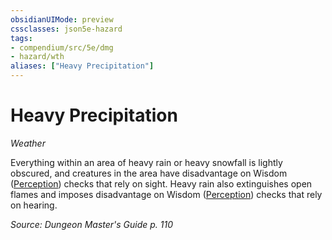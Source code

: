 ```yaml
---
obsidianUIMode: preview
cssclasses: json5e-hazard
tags:
- compendium/src/5e/dmg
- hazard/wth
aliases: ["Heavy Precipitation"]
---
```

# Heavy Precipitation
*Weather*  

Everything within an area of heavy rain or heavy snowfall is lightly obscured, and creatures in the area have disadvantage on Wisdom ([Perception](5E2014官方资源/规则/skills.md#Perception)) checks that rely on sight. Heavy rain also extinguishes open flames and imposes disadvantage on Wisdom ([Perception](5E2014官方资源/规则/skills.md#Perception)) checks that rely on hearing.

*Source: Dungeon Master's Guide p. 110*